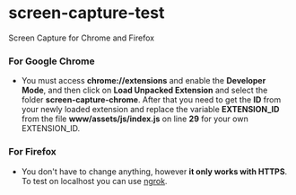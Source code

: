 # screen-capture-test #
Screen Capture for Chrome and Firefox
### For Google Chrome ###
* You must access **chrome://extensions** and enable the **Developer Mode**, and then click on **Load Unpacked Extension** and select the folder **screen-capture-chrome**.
After that you need to get the **ID** from your newly loaded extension and replace the variable **EXTENSION_ID** from the file **www/assets/js/index.js** on line **29** for your own EXTENSION_ID.

### For Firefox ###
* You don't have to change anything, however **it only works with HTTPS**. To test on localhost you can use [ngrok](https://ngrok.com/ "ngrok").
